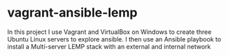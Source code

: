 vagrant-ansible-lemp
====================

In this project I use Vagrant and VirtualBox on Windows to create three Ubuntu Linux servers to explore ansible. I then use an Ansible playbook to install a Multi-server LEMP stack with an external and internal network
